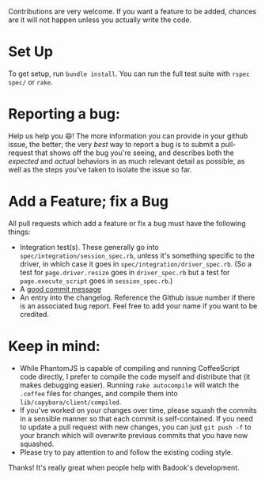 Contributions are very welcome. If you want a feature to be added,
chances are it will not happen unless you actually write the code.

# Set Up

To get setup, run `bundle install`.  You
can run the full test suite with `rspec spec/` or `rake`.

# Reporting a bug:

Help us help you :smile:! The more information you can provide in your
github issue, the better; the very *best* way to report a bug is to submit
a pull-request that shows off the bug you're seeing, and describes both the
*expected* and *actual* behaviors in as much relevant detail as possible,
as well as the steps you've taken to isolate the issue so far.

# Add a Feature; fix a Bug

All pull requests which add a feature or fix a bug must have the
following things:

* Integration test(s). These generally go into
  `spec/integration/session_spec.rb`, unless it's something specific to
  the driver, in which case it goes in `spec/integration/driver_spec.rb`.
  (So a test for `page.driver.resize` goes in `driver_spec.rb` but a test
  for `page.execute_script` goes in `session_spec.rb`.)
* A [good commit
  message](https://github.com/blog/926-shiny-new-commit-styles)
* An entry into the changelog. Reference the Github issue number if there is an
  associated bug report. Feel free to add your name if you want to be
  credited.

# Keep in mind:

* While PhantomJS is capable of compiling and running CoffeeScript code
  directly, I prefer to compile the code myself and distribute that (it
  makes debugging easier). Running `rake autocompile` will watch the
  `.coffee` files for changes, and compile them into
  `lib/capybara/client/compiled`.
* If you've worked on your changes over time, please squash the commits
  in a sensible manner so that each commit is self-contained. If you
  need to update a pull request with new changes, you can just `git push
  -f` to your branch which will overwrite previous commits that you have
  now squashed.
* Please try to pay attention to and follow the existing coding style.

Thanks! It's really great when people help with Badook's
development.
